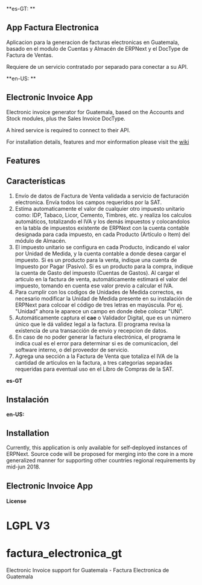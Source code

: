 **es-GT: **
## App Factura Electronica

Aplicacion para la generacion de facturas electronicas en Guatemala, basado en el modulo de Cuentas y Almacén de ERPNext y el DocType de Factura de Ventas.

Requiere de un servicio contratado por separado para conectar a su API.

**en-US: **
## Electronic Invoice App
Electronic invoice generator for Guatemala, based on the Accounts and Stock modules, plus the Sales Invoice DocType.

A hired service is required to connect to their API.

For installation details, features and mor einformation please visit the [wiki](https://github.com/sihaysistema/factura_electronica_gt/wiki)

## Features

## Características
1. Envío de datos de Factura de Venta validada a servicio de facturación electronica.  Envía todos los campos requeridos por la SAT.
2.  Estima automaticamente el valor de cualquier otro impuesto unitario como: IDP, Tabaco, Licor, Cemento, Timbres, etc. y realiza los calculos automáticos, totalizando el IVA y los demás impuestos y colocandolos en la tabla de impuestos existente de ERPNext con la cuenta contable designada para cada impuesto, en cada Producto (Artículo o Item) del módulo de Almacén.
3. El impuesto unitario se configura en cada Producto, indicando el valor por Unidad de Medida, y la cuenta contable a donde desea cargar el impuesto. Si es un producto para la venta, indique una cuenta de Impuesto por Pagar (Pasivo).  Si es un producto para la compra, indique la cuenta de Gasto del impuesto (Cuentas de Gastos). Al cargar el articulo en la factura de venta, automáticamente estimará el valor del impuesto, tomando en cuenta ese valor previo a calcular el IVA.
4. Para cumplir con los codigos de Unidades de Medida correctos, es necesario modificar la Unidad de Medida presente en su instalación de ERPNext para colcoar el código de tres letras en mayúscula. Por ej.  "Unidad" ahora le aparece un campo en donde debe colocar "UNI".
5. Automáticamente captura el **cae** o Validador Digital, que es un número único que le dá validez legal a la factura. El programa revisa la existencia de una transacción de envio y recepcion de datos.
6. En caso de no poder generar la factura electrónica, el programa le indica cual es el error para determinar si es de comunicacion, del software interno, o del proveedor de servicio.
7. Agrega una sección a la Factura de Venta que totaliza el IVA de la cantidad de articulos en la factura, a tres categorias separadas requeridas para eventual uso en el Libro de Compras de la SAT.

**es-GT**
## Instalación

**en-US:**
## Installation
Currently, this application is only available for self-deployed instances of ERPNext. Source code will be proposed for merging into the core in a more generalized manner for supporting other countries regional requirements by mid-jun 2018.



## Electronic Invoice App
#### License

LGPL V3
=======

# factura_electronica_gt

Electronic Invoice support for Guatemala - Factura Electronica de Guatemala


